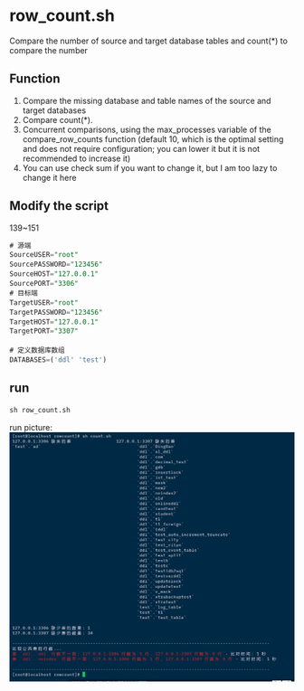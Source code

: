 # row_count.sh
Compare the number of source and target database tables and count(*) to compare the number

## **Function**

1. Compare the missing database and table names of the source and target databases
2. Compare count(*).
3. Concurrent comparisons, using the max_processes variable of the compare_row_counts function (default 10, which is the optimal setting and does not require configuration; you can lower it but it is not recommended to increase it)
4. You can use check sum if you want to change it, but I am too lazy to change it here

## Modify the script

139~151
```sql
# 源端
SourceUSER="root"
SourcePASSWORD="123456"
SourceHOST="127.0.0.1"
SourcePORT="3306"
# 目标端
TargetUSER="root"
TargetPASSWORD="123456"
TargetHOST="127.0.0.1"
TargetPORT="3307"

# 定义数据库数组
DATABASES=('ddl' 'test')
```

## run


```sql
sh row_count.sh
```
run picture:
![row_count](https://github.com/JiaTHui/row_count.sh/blob/main/row_count.png)
